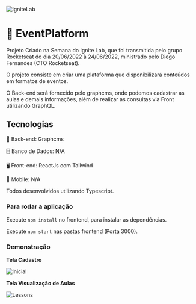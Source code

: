 
![IgniteLab](https://lh3.googleusercontent.com/pw/AM-JKLV49wTERowZ3HPRalCQ7V2JwaBRuiSPcAy2IL55b8rtEhdMde78xsPQ7otni-x0p57CXMvGpR2UAnnkGUNV6K759Z-Simdzo6v1pIsAX7O10prxmz5K3f92XXh5phEvQ3o4clq9EOycKZSQ7SYCAWzA=w223-h40-no?authuser=0)

# 🚀 EventPlatform

Projeto Criado na Semana do Ignite Lab, que foi transmitida pelo grupo Rocketseat do dia 20/06/2022 à 24/06/2022, ministrado pelo Diego Fernandes (CTO Rocketseat).

O projeto consiste em criar uma plataforma que disponibilizará conteúdos em formatos de eventos.

O Back-end será fornecido pelo graphcms, onde podemos cadastrar as aulas e demais informações, além de realizar as consultas via Front utilizando GraphQL.

## Tecnologias

📁 Back-end: Graphcms

🗄️ Banco de Dados: N/A

🖥️ Front-end: ReactJs com Tailwind

📱 Mobile: N/A

Todos desenvolvidos utilizando Typescript.

### Para rodar a aplicação

Execute `npm install` no frontend, para instalar as dependências.

Execute `npm start` nas pastas frontend (Porta 3000).


### Demonstração

**Tela Cadastro**

![Inicial](https://lh3.googleusercontent.com/pw/AM-JKLUTBMRfBM5_TAftuWy9smU6gMke0CRFIDHCjlHugESdnHUpVxpLR7jOhqE6TtsGEkohRI4J5pDqK63xRug86kQTMJUI0uHCxxSx8LoiZhBOxe6vpVfrOpDHdVwHHus48XzRBDfsvKLPp4l5azimiGDS=w1717-h898-no?authuser=0)

**Tela Visualização de Aulas**

![Lessons](https://lh3.googleusercontent.com/pw/AM-JKLWRH7mqq_BHfm2z2WqkxbXHbLbgMtvHNdEhuy8rIROLNjFv4w_OsTmE3kK4W6ynp60JfywROdk9pW1L7xNkmFJQLqW_ctmnurulw3ciu50FhEG_r9legG91_uEmUkbLmtJNxTpKaJVFJN-RRQQxrpdy=w1742-h900-no?authuser=0)
